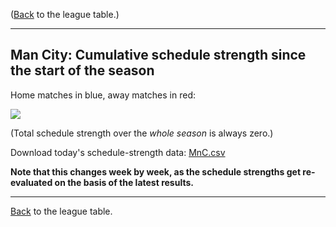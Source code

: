 ---
---
([Back](/leagues/england-premier-league) to the league table.)

-----

## Man City: Cumulative schedule strength since the start of the season

Home matches in blue, away matches in red:


![](/assets/leagues/england-premier-league/2017/schedule-strengths/MnC.png/)

(Total schedule strength over the *whole season* is always zero.)


Download today's schedule-strength data: [MnC.csv](/assets/leagues/england-premier-league/2017/schedule-strengths/MnC.csv)

**Note that this changes week by week, as the schedule strengths get re-evaluated on the
basis of the latest results.**

-----

[Back](/leagues/england-premier-league) to the league table.


